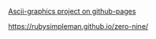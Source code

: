 
[Ascii-graphics project on github-pages](https://rubysimpleman.github.io/zero-nine/)

https://rubysimpleman.github.io/zero-nine/